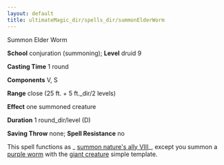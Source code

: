 ```yaml
---
layout: default
title: ultimateMagic_dir/spells_dir/summonElderWorm
---
```

Summon Elder Worm

**School** conjuration (summoning); **Level** druid 9

**Casting Time** 1 round

**Components** V, S

**Range** close (25 ft. + 5 ft._dir/2 levels)

**Effect** one summoned creature

**Duration** 1 round_dir/level (D)

**Saving Throw** none; **Spell Resistance** no

This spell functions as _ [summon nature's ally VIII](../spells_dir/summonNatureSAlly#_summon-nature-s-ally-viii)_, except you summon a [purple worm](../monsters_dir/purpleWorm#_purple-worm) with the [giant creature](../monsters_dir/monsterAdvancement#_giant-creature) simple template.

